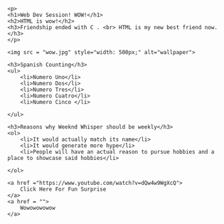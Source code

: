 <!DOCTYPE html>
<html lang="en">
<head>
    <meta charset="UTF-8">
    <meta name="viewport" content="width=device-width, initial-scale=1.0">
    <title>MoyeMoye</title>
</head>
<body>

    <p>
    <h1>Web Dev Session! WOW!</h1>
    <h2>HTML is wow!</h2>
    <h3>Friendship ended with C . <br> HTML is my new best friend now. </h3>
    </p>

    <img src = "wow.jpg" style="width: 500px;" alt="wallpaper">

    <h3>Spanish Counting</h3>
    <ul>
        <li>Numero Uno</li>
        <li>Numero Dos</li>
        <li>Numero Tres</li>
        <li>Numero Cuatro</li>
        <li>Numero Cinco </li>

    </ul>

    <h3>Reasons why Weeknd Whisper should be weekly</h3>
    <ol>
        <li>It would actually match its name</li>
        <li>It would generate more hype</li>
        <li>People will have an actual reason to pursue hobbies and a place to showcase said hobbies</li>

    </ol>

    <a href ="https://www.youtube.com/watch?v=dQw4w9WgXcQ">
        Click Here For Fun Surprise
    </a>
    <a href = "">
        Wowowowowow
    </a>



</body>
</html>
